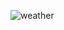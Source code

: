 ![weather](https://github.com/Batuhanbyr/ProjectsJS/assets/95686987/1a4baf6b-ad37-4648-a6f6-504306c9fe3e)
